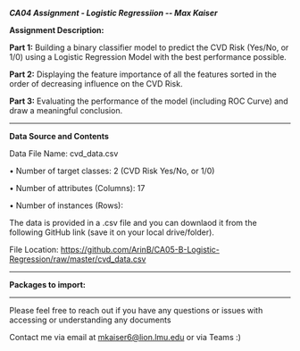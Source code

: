 ***CA04 Assignment - Logistic Regressiion -- Max Kaiser***


**Assignment Description:**

**Part 1:** Building a binary classifier model to predict the CVD Risk (Yes/No, or 1/0) using a Logistic
Regression Model with the best performance possible. 


**Part 2:** Displaying the feature importance of all the features sorted in the order of decreasing influence on
the CVD Risk.


**Part 3:** Evaluating the performance of the model (including ROC Curve) and 
draw a meaningful conclusion. 

______________________________________________________________________________________________________________________
**Data Source and Contents**

Data File Name: cvd_data.csv

• Number of target classes: 2 (CVD Risk Yes/No, or 1/0) 

• Number of attributes (Columns): 17

• Number of instances (Rows): 

The data is provided in a .csv file and you can downlaod it from the following GitHub link (save it on your local drive/folder). 

File Location: https://github.com/ArinB/CA05-B-Logistic-Regression/raw/master/cvd_data.csv


______________________________________________________________________________________________________________________

**Packages to import:**


______________________________________________________________________________________________________________________

Please feel free to reach out if you have any questions or issues with accessing or understanding any documents 

Contact me via email at mkaiser6@lion.lmu.edu or via Teams :) 
